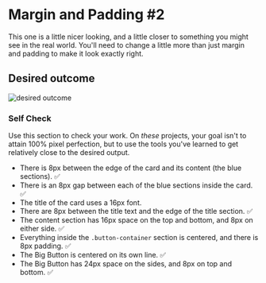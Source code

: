 # Margin and Padding #2

This one is a little nicer looking, and a little closer to something you might see in the real world. You'll need to change a little more than just margin and padding to make it look exactly right.

## Desired outcome
![desired outcome](./desired-outcome.png)

### Self Check
Use this section to check your work. On _these_ projects, your goal isn't to attain 100% pixel perfection, but to use the tools you've learned to get relatively close to the desired output.

- There is 8px between the edge of the card and its content (the blue sections). ✅
- There is an 8px gap between each of the blue sections inside the card. ✅
- The title of the card uses a 16px font.
- There are 8px between the title text and the edge of the title section. ✅
- The content section has 16px space on the top and bottom, and 8px on either side. ✅
- Everything inside the `.button-container` section is centered, and there is 8px padding. ✅
- The Big Button is centered on its own line. ✅
- The Big Button has 24px space on the sides, and 8px on top and bottom. ✅
